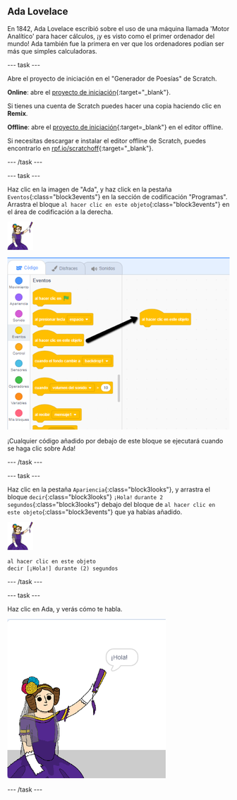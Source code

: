 ## Ada Lovelace

En 1842, Ada Lovelace escribió sobre el uso de una máquina llamada 'Motor Analítico' para hacer cálculos, ¡y es visto como el primer ordenador del mundo! Ada también fue la primera en ver que los ordenadores podían ser más que simples calculadoras.

--- task ---

Abre el proyecto de iniciación en el "Generador de Poesías" de Scratch.

**Online**: abre el [proyecto de iniciación](https://scratch.mit.edu/projects/344580953){:target="_blank"}.

Si tienes una cuenta de Scratch puedes hacer una copia haciendo clic en **Remix**.

**Offline**: abre el [proyecto de iniciación](http://rpf.io/p/es-ES/poetry-generator-go){:target=_blank"} en el editor offline.

Si necesitas descargar e instalar el editor offline de Scratch, puedes encontrarlo en [rpf.io/scratchoff](http://rpf.io/scratchoff){:target="_blank"}.

--- /task ---

--- task ---

Haz clic en la imagen de "Ada", y haz click en la pestaña `Eventos`{:class="block3events"} en la sección de codificación "Programas". Arrastra el bloque `al hacer clic en este objeto`{:class="block3events"} en el área de codificación a la derecha.

![imagen ada](images/ada-sprite.png)

![arrastrando el bloque al hacer clic en este objeto](images/poetry-click.png)

¡Cualquier código añadido por debajo de este bloque se ejecutará cuando se haga clic sobre Ada!

--- /task ---

--- task ---

Haz clic en la pestaña `Apariencia`{:class="block3looks"}, y arrastra el bloque `decir`{:class="block3looks"} `¡Hola!` `durante 2 segundos`{:class="block3looks"} debajo del bloque de `al hacer clic en este objeto`{:class="block3events"} que ya habías añadido.

![imagen ada](images/ada-sprite.png)

```blocks3
al hacer clic en este objeto
decir [¡Hola!] durante (2) segundos
```

--- /task ---

--- task ---

Haz clic en Ada, y verás cómo te habla.

![captura de pantalla](images/poetry-say-test.png)

--- /task ---